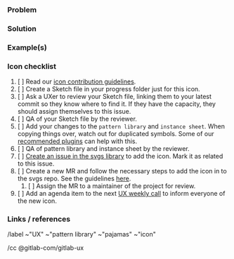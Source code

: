 ### Problem
<!-- What’s the problem that this icon solves? Why is it worth solving? --> 

### Solution
<!-- What’s the solution and why is it like that? Is the icon properly associated with the behavior it describes? Is there an existing icon in use that might conflict with this new one? Does the icon require any variants; for example, an outlined version, or versions showing status, new / opened / closed, etc,? -->

### Example(s)
<!-- One or more images showing the icon in use. -->

### Icon checklist

1. [ ] Read our [icon contribution guidelines](https://gitlab.com/gitlab-org/gitlab-design/blob/master/doc/pattern-library.md#icons).
1. [ ] Create a Sketch file in your progress folder just for this icon.
1. [ ] Ask a UXer to review your Sketch file, linking them to your latest commit so they know where to find it. If they have the capacity, they should assign themselves to this issue.
1. [ ] QA of your Sketch file by the reviewer.
1. [ ] Add your changes to the `pattern library` and `instance sheet`. When copying things over, watch out for duplicated symbols. Some of our [recommended plugins](https://gitlab.com/gitlab-org/gitlab-design/blob/master/CONTRIBUTING.md#plugins) can help with this.
1. [ ] QA of pattern library and instance sheet by the reviewer.
1. [ ] [Create an issue in the svgs library](https://gitlab.com/gitlab-org/gitlab-svgs/issues/new) to add the icon. Mark it as related to this issue.
1. [ ] Create a new MR and follow the necessary steps to add the icon in to the svgs repo. See the guidelines [here](https://gitlab.com/gitlab-org/gitlab-svgs#exporting-icons-from-sketch).
    1. [ ] Assign the MR to a maintainer of the project for review.
1. [ ] Add an agenda item to the next [UX weekly call](https://docs.google.com/document/d/189WZO7uTlZCznzae2gqLqFn55koNl3-pHvU-eVnvG9c/edit?usp=sharing) to inform everyone of the new icon. 

### Links / references

<!-- Add external links and references if necessary -->

/label ~"UX" ~"pattern library" ~"pajamas" ~"icon"

/cc @gitlab-com/gitlab-ux